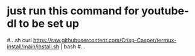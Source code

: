 # just run this command for youtube-dl to be set up
#...sh
curl https://raw.githubusercontent.com/Crisp-Casper/termux-install/main/install.sh | bash
#...
